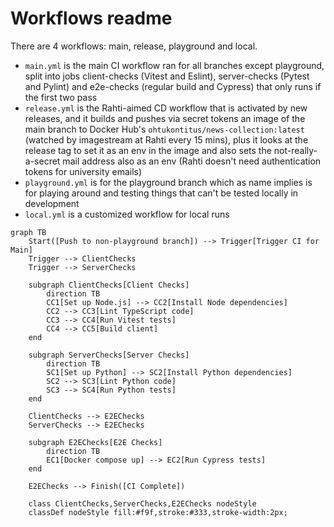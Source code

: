 # Workflows readme
There are 4 workflows: main, release, playground and local.

- `main.yml` is the main CI workflow ran for all branches except playground, split into jobs client-checks (Vitest and Eslint), server-checks (Pytest and Pylint) and e2e-checks (regular build and Cypress) that only runs if the first two pass
- `release.yml` is the Rahti-aimed CD workflow that is activated by new releases, and it builds and pushes via secret tokens an image of the main branch to Docker Hub's `ohtukontitus/news-collection:latest` (watched by imagestream at Rahti every 15 mins), plus it looks at the release tag to set it as an env in the image and also sets the not-really-a-secret mail address also as an env (Rahti doesn't need authentication tokens for university emails)
- `playground.yml` is for the playground branch which as name implies is for playing around and testing things that can't be tested locally in development
- `local.yml` is a customized workflow for local runs

```mermaid
graph TB
    Start([Push to non-playground branch]) --> Trigger[Trigger CI for Main]
    Trigger --> ClientChecks
    Trigger --> ServerChecks

    subgraph ClientChecks[Client Checks]
        direction TB
        CC1[Set up Node.js] --> CC2[Install Node dependencies]
        CC2 --> CC3[Lint TypeScript code]
        CC3 --> CC4[Run Vitest tests]
        CC4 --> CC5[Build client]
    end

    subgraph ServerChecks[Server Checks]
        direction TB
        SC1[Set up Python] --> SC2[Install Python dependencies]
        SC2 --> SC3[Lint Python code]
        SC3 --> SC4[Run Python tests]
    end

    ClientChecks --> E2EChecks
    ServerChecks --> E2EChecks

    subgraph E2EChecks[E2E Checks]
        direction TB
        EC1[Docker compose up] --> EC2[Run Cypress tests]
    end

    E2EChecks --> Finish([CI Complete])

    class ClientChecks,ServerChecks,E2EChecks nodeStyle
    classDef nodeStyle fill:#f9f,stroke:#333,stroke-width:2px;
```
